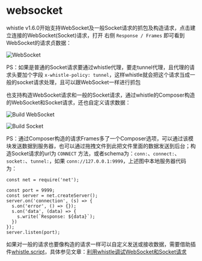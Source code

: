 # websocket
whistle v1.6.0开始支持WebSocket及一般Socket请求的抓包及构造请求，点击建立连接的WebSocket(Socket)请求，打开 右侧 `Response / Frames` 即可看到WebSocket的请求贞数据：

![WebSocket](https://raw.githubusercontent.com/avwo/whistleui/master/img/socket/frames.gif)

PS：如果是普通的Socket请求要通过whistle代理，要走tunnel代理，且代理的请求头要加个字段 `x-whistle-policy: tunnel`，这样whistle就会把这个请求当成一般的socket请求处理，且可以跟WebSocket一样进行抓包

也支持构造WebSocket请求和一般的Socket请求，通过whistle的Composer构造的WebSocket和Socket请求，还也自定义请求数据：

![Build WebSocket](https://raw.githubusercontent.com/avwo/whistleui/master/img/socket/composer.gif)


![Build Socket](https://raw.githubusercontent.com/avwo/whistleui/master/img/socket/socket.gif)



PS：通过Composer构造的请求Frames多了一个Composer选项，可以通过该模块发送数据到服务器，也可以通过拖拽文件到此把文件里面的数据发送到后台；构造Socket请求的url为 `CONNECT` 方法，或者schema为：`conn:`、`connect:`、`socket:`、`tunnel:`，如果 `conn://127.0.0.1:9999`，上述图中本地服务器代码为：

	const net = require('net');

	const port = 9999;
	const server = net.createServer();
	server.on('connection', (s) => {
	  s.on('error', () => {});
	  s.on('data', (data) => {
	    s.write(`Response: ${data}`);
	  })
	});
	server.listen(port);
	



如果对一般的请求也要像构造的请求一样可以自定义发送或接收数据，需要借助插件[whistle.script](https://github.com/whistle-plugins/whistle.script)，具体参见文章：[利用whistle调试WebSocket和Socket请求](http://imweb.io/topic/5a11b1b8ef79bc941c30d91a)